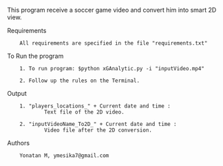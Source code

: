 This program receive a soccer game video and convert him into smart 2D view.



Requirements

        All requirements are specified in the file "requirements.txt"


To Run the program

        1. To run program: $python xGAnalytic.py -i "inputVideo.mp4"

        2. Follow up the rules on the Terminal.


Output

        1. "players_locations_" + Current date and time :
                Text file of the 2D video.

        2. "inputVideoName_To2D_" + Current date and time :
                Video file after the 2D conversion.


Authors

        Yonatan M, ymesika7@gmail.com


